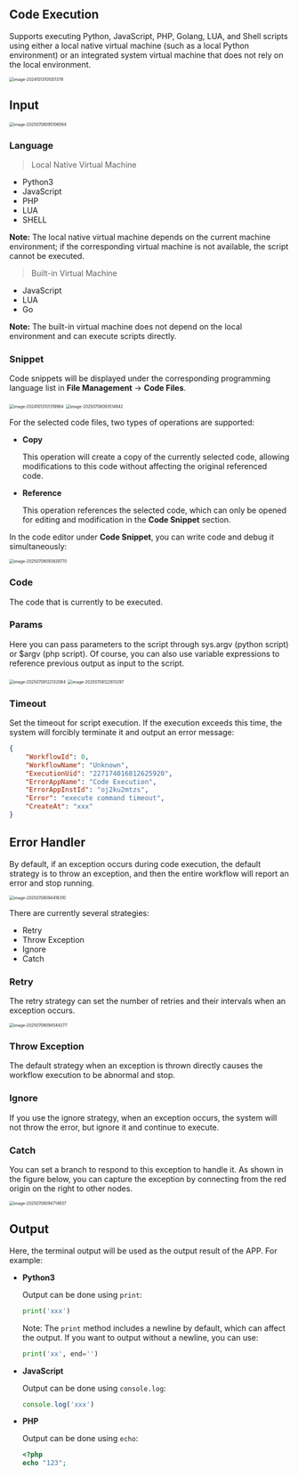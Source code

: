 ## Code Execution

Supports executing Python, JavaScript, PHP, Golang, LUA, and Shell scripts using either a local native virtual machine (such as a local Python environment) or an integrated system virtual machine that does not rely on the local environment.

<img src="./img/code_execution_menu.png" alt="image-20241013101001378" style="zoom:50%;" />

## Input

<img src="./img/script-input.png" alt="image-20250708095106564" style="zoom:50%;" />

### Language

> Local Native Virtual Machine

- Python3
- JavaScript
- PHP
- LUA
- SHELL

**Note:** The local native virtual machine depends on the current machine environment; if the corresponding virtual machine is not available, the script cannot be executed.

> Built-in Virtual Machine

- JavaScript
- LUA
- Go

**Note:** The built-in virtual machine does not depend on the local environment and can execute scripts directly.



### Snippet

Code snippets will be displayed under the corresponding programming language list in **File Management** -> **Code Files**.

<img src="./img/script-input-parameter-snippet.png" alt="image-20241013101319964" style="zoom:50%;" />

<img src="./img/code-snippet.png" alt="image-20250708093514842" style="zoom:50%;" />

For the selected code files, two types of operations are supported:

- **Copy**  
  
  This operation will create a copy of the currently selected code, allowing modifications to this code without affecting the original referenced code.
  
- **Reference**  
  
  This operation references the selected code, which can only be opened for editing and modification in the **Code Snippet** section.



In the code editor under **Code Snippet**, you can write code and debug it simultaneously:

<img src="./img/code-snippet-debug.png" alt="image-20250708093829770" style="zoom:50%;" />



### Code

The code that is currently to be executed.



### Params

Here you can pass parameters to the script through sys.argv (python script) or $argv (php script). Of course, you can also use variable expressions to reference previous output as input to the script.

<img src="./img/script-input-params.png" alt="image-20250708122132064" style="zoom:50%;" />



<img src="./img/script-input-params-output.png" alt="image-20250708122613297" style="zoom:50%;" />





### Timeout

Set the timeout for script execution. If the execution exceeds this time, the system will forcibly terminate it and output an error message:

```json
{
    "WorkflowId": 0,
    "WorkflowName": "Unknown",
    "ExecutionUid": "227174016812625920",
    "ErrorAppName": "Code Execution",
    "ErrorAppInstId": "oj2ku2mtzs",
    "Error": "execute command timeout",
    "CreateAt": "xxx"
}
```



## Error Handler

By default, if an exception occurs during code execution, the default strategy is to throw an exception, and then the entire workflow will report an error and stop running.

<img src="./img/code-error-handler-throw.png" alt="image-20250708094418310" style="zoom:50%;" />





There are currently several strategies:

- Retry
- Throw Exception
- Ignore
- Catch

### Retry

The retry strategy can set the number of retries and their intervals when an exception occurs.

<img src="./img/error-handler-retry.png" alt="image-20250708094544277" style="zoom:50%;" />

### Throw Exception

The default strategy when an exception is thrown directly causes the workflow execution to be abnormal and stop.

### Ignore

If you use the ignore strategy, when an exception occurs, the system will not throw the error, but ignore it and continue to execute.

### Catch

You can set a branch to respond to this exception to handle it. As shown in the figure below, you can capture the exception by connecting from the red origin on the right to other nodes.

<img src="./img/error-handler-catch.png" alt="image-20250708094714837" style="zoom:50%;" />





## Output

Here, the terminal output will be used as the output result of the APP. For example:

- **Python3**

  Output can be done using `print`:

  ```python
  print('xxx')
  ```

  Note: The `print` method includes a newline by default, which can affect the output. If you want to output without a newline, you can use:

  ```python
  print('xx', end='')
  ```

- **JavaScript**

  Output can be done using `console.log`:

  ```javascript
  console.log('xxx')
  ```

- **PHP**

  Output can be done using `echo`:

  ```php
  <?php
  echo "123";
  ```

